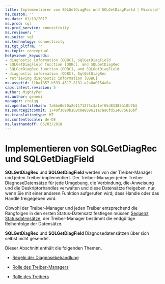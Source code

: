 ```yaml
---
title: Implementieren von SQLGetDiagRec und SQLGetDiagField | Microsoft Docs
ms.custom: ''
ms.date: 01/19/2017
ms.prod: sql
ms.prod_service: connectivity
ms.reviewer: ''
ms.suite: sql
ms.technology: connectivity
ms.tgt_pltfrm: ''
ms.topic: conceptual
helpviewer_keywords:
- diagnostic information [ODBC], SqlGetDiagField
- SQLGetDiagField function [ODBC], and SQLGetDiagRec
- SQLGetDiagRec function [ODBC], and SQLGetDiagField
- diagnostic information [ODBC], SqlGetDiagRec
- retrieving diagnostic information [ODBC]
ms.assetid: 11ba1857-b533-4517-8131-a2a8a0154a0a
caps.latest.revision: 5
author: MightyPen
ms.author: genemi
manager: craigg
ms.openlocfilehash: 7a6be0d20a2e1171275c3a1ef05d83383a10b763
ms.sourcegitcommit: 1740f3090b168c0e809611a7aa6fd514075616bf
ms.translationtype: MT
ms.contentlocale: de-DE
ms.lasthandoff: 05/03/2018
---
```

# <a name="implementing-sqlgetdiagrec-and-sqlgetdiagfield"></a>Implementieren von SQLGetDiagRec und SQLGetDiagField
**SQLGetDiagRec** und **SQLGetDiagField** werden von der Treiber-Manager und jeden Treiber implementiert. Der Treiber-Manager jeden Treiber DiagnoseDatensätze für jede Umgebung, die Verbindung, die-Anweisung und die Deskriptorhandles verwalten und diese Datensätze freigeben, nur, wenn Sie mit einer anderen Funktion aufgerufen wird, dass Handle oder das Handle freigegeben wird.  
  
 Obwohl der Treiber-Manager und jeden Treiber entsprechend die Rangfolgen in den ersten Status-Datensatz festlegen müssen [Sequenz Statusdatensätze](../../../odbc/reference/develop-app/sequence-of-status-records.md), der Treiber-Manager bestimmt die endgültige Reihenfolge der Datensätze.  
  
 **SQLGetDiagRec** und **SQLGetDiagField** Diagnosedatensätzen über sich selbst nicht gesendet.  
  
 Dieser Abschnitt enthält die folgenden Themen.  
  
-   [Regeln der Diagnosebehandlung](../../../odbc/reference/develop-app/diagnostic-handling-rules.md)  
  
-   [Rolle des Treiber-Managers](../../../odbc/reference/develop-app/role-of-the-driver-manager.md)  
  
-   [Rolle des Treibers](../../../odbc/reference/develop-app/role-of-the-driver.md)
